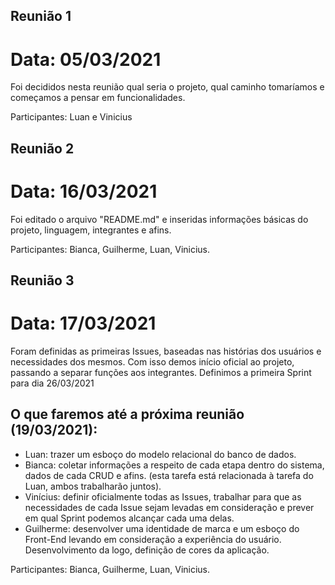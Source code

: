 
## Reunião 1

# Data: 05/03/2021
Foi decididos nesta reunião qual seria o projeto, qual caminho tomaríamos e começamos a pensar em funcionalidades.

Participantes: Luan e Vinicius

## Reunião 2

# Data: 16/03/2021
Foi editado o arquivo "README.md" e inseridas informações básicas do projeto, linguagem, integrantes e afins.

Participantes: Bianca, Guilherme, Luan, Vinicius.


## Reunião 3

# Data: 17/03/2021
Foram definidas as primeiras Issues, baseadas nas histórias dos usuários e necessidades dos mesmos. Com isso demos início oficial ao projeto, passando a separar funções aos integrantes.
Definimos a primeira Sprint para dia 26/03/2021

## O que faremos até a próxima reunião (19/03/2021):

- Luan: trazer um esboço do modelo relacional do banco de dados.
- Bianca: coletar informações a respeito de cada etapa dentro do sistema, dados de cada CRUD e afins. (esta tarefa está relacionada à tarefa do Luan, ambos trabalharão juntos).
- Vinícius: definir oficialmente todas as Issues, trabalhar para que as necessidades de cada Issue sejam levadas em consideração e prever em qual Sprint podemos alcançar cada uma delas.
- Guilherme: desenvolver uma identidade de marca e um esboço do Front-End levando em consideração a experiência do usuário. Desenvolvimento da logo, definição de cores da aplicação.


Participantes: Bianca, Guilherme, Luan, Vinicius.


 


